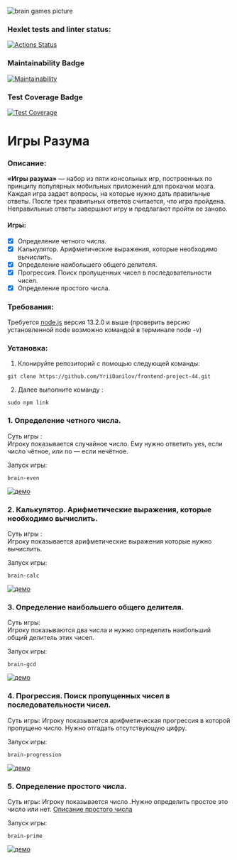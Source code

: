 ![brain games picture](https://i.ytimg.com/vi/14LafL_B6Yg/maxresdefault.jpg)  

### Hexlet tests and linter status:
[![Actions Status](https://github.com/YriiDanilov/frontend-project-44/workflows/hexlet-check/badge.svg)](https://github.com/YriiDanilov/frontend-project-44/actions)

### Maintainability Badge
[![Maintainability](https://api.codeclimate.com/v1/badges/b7539b4f5e561cedb63b/maintainability)](https://codeclimate.com/github/YriiDanilov/frontend-project-44/maintainability)

### Test Coverage Badge
[![Test Coverage](https://api.codeclimate.com/v1/badges/b7539b4f5e561cedb63b/test_coverage)](https://codeclimate.com/github/YriiDanilov/frontend-project-44/test_coverage)

# Игры Разума

### Описание:

**«Игры разума»** — набор из пяти консольных игр, построенных по принципу популярных мобильных приложений для прокачки мозга. Каждая игра задает вопросы, на которые нужно дать правильные ответы. После трех правильных ответов считается, что игра пройдена. Неправильные ответы завершают игру и предлагают пройти ее заново. 

#### Игры: ####

- [x] Определение четного числа. 
- [x] Калькулятор. Арифметические выражения, которые необходимо вычислить. 
- [x] Определение наибольшего общего делителя. 
- [x] Прогрессия. Поиск пропущенных чисел в последовательности чисел. 
- [x] Определение простого числа. 

### Требования:

Требуется [node.js](https://nodejs.org/en) версия 13.2.0 и выше (проверить версию установленной node возможно командой в терминале node -v)

### Установка:

1. Клонируйте репозиторий с помощью следующей команды:  
```
git clone https://github.com/YriiDanilov/frontend-project-44.git
```
2. Далее выполните команду :
```
sudo npm link
``` 


### 1. Определение четного числа.  
Суть игры :  
Игроку показывается случайное число. Ему нужно ответить yes, если число чётное, или no — если нечётное.

Запуск игры:

```
brain-even
```

[![демо](https://asciinema.org/a/eYT057FzLmB8un8FyvCSKYpfX.svg)](https://asciinema.org/a/eYT057FzLmB8un8FyvCSKYpfX)

### 2. Калькулятор. Арифметические выражения, которые необходимо вычислить.  
Суть игры :  
Игроку показывается арифметические выражения которые нужно вычислить.

Запуск игры:

```
brain-calc
```

[![демо](https://asciinema.org/a/b0gy24InJbImvKmzEVHo16UyC.svg)](https://asciinema.org/a/b0gy24InJbImvKmzEVHo16UyC)

### 3. Определение наибольшего общего делителя.  
Суть игры:  
Игроку показываются два числа и нужно определить наибольший общий делитель этих чисел.  

Запуск игры:

```
brain-gcd
```

[![демо](https://asciinema.org/a/87ApoQUqXEipCAIeSNK8rXdoa.svg)](https://asciinema.org/a/87ApoQUqXEipCAIeSNK8rXdoa)

### 4. Прогрессия. Поиск пропущенных чисел в последовательности чисел.  
Суть игры:
Игроку показывается арифметическая прогрессия в которой пропущено число. Нужно отгадать отсутствующую цифру.  

Запуск игры:

```
brain-progression
```

[![демо](https://asciinema.org/a/87ApoQUqXEipCAIeSNK8rXdoa.svg)](https://asciinema.org/a/87ApoQUqXEipCAIeSNK8rXdoa)  

### 5. Определение простого числа.  
Суть игры:
Игроку показывается число .Нужно определить простое это число или нет. [Описание простого числа](https://ru.wikipedia.org/wiki/Простое_число) 

Запуск игры:

```
brain-prime
```

[![демо](https://asciinema.org/a/L1trGgJF8iQpStiSWgr7i5Zwp.svg)](https://asciinema.org/a/L1trGgJF8iQpStiSWgr7i5Zwp)

